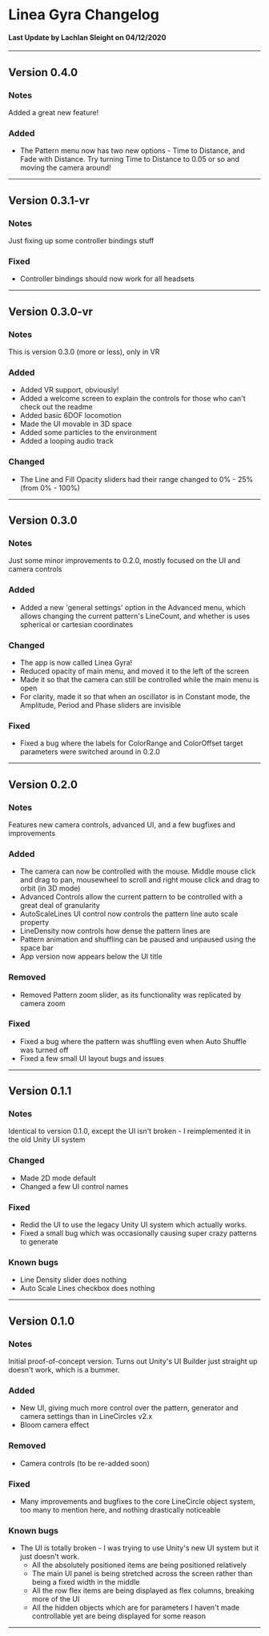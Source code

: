 # Linea Gyra Changelog

#### Last Update by Lachlan Sleight on 04/12/2020

---

## Version 0.4.0

### Notes

Added a great new feature!

### Added

  * The Pattern menu now has two new options - Time to Distance, and Fade with Distance. Try turning Time to Distance to 0.05 or so and moving the camera around!

---

## Version 0.3.1-vr

### Notes

Just fixing up some controller bindings stuff

### Fixed

  * Controller bindings should now work for all headsets

---

## Version 0.3.0-vr

### Notes

This is version 0.3.0 (more or less), only in VR

### Added

  * Added VR support, obviously!
  * Added a welcome screen to explain the controls for those who can't check out the readme
  * Added basic 6DOF locomotion
  * Made the UI movable in 3D space
  * Added some particles to the environment
  * Added a looping audio track

### Changed

  * The Line and Fill Opacity sliders had their range changed to 0% - 25% (from 0% - 100%)

---

## Version 0.3.0

### Notes

Just some minor improvements to 0.2.0, mostly focused on the UI and camera controls

### Added

  * Added a new 'general settings' option in the Advanced menu, which allows changing the current pattern's LineCount, and whether is uses spherical or cartesian coordinates

### Changed

  * The app is now called Linea Gyra!
  * Reduced opacity of main menu, and moved it to the left of the screen
  * Made it so that the camera can still be controlled while the main menu is open
  * For clarity, made it so that when an oscillator is in Constant mode, the Amplitude, Period and Phase sliders are invisible

### Fixed

  * Fixed a bug where the labels for ColorRange and ColorOffset target parameters were switched around in 0.2.0

---

## Version 0.2.0

### Notes

Features new camera controls, advanced UI, and a few bugfixes and improvements

### Added

  * The camera can now be controlled with the mouse. Middle mouse click and drag to pan, mousewheel to scroll and right mouse click and drag to orbit (in 3D mode)
  * Advanced Controls allow the current pattern to be controlled with a great deal of granularity
  * AutoScaleLines UI control now controls the pattern line auto scale property
  * LineDensity now controls how dense the pattern lines are
  * Pattern animation and shuffling can be paused and unpaused using the space bar
  * App version now appears below the UI title

### Removed

  * Removed Pattern zoom slider, as its functionality was replicated by camera zoom

### Fixed

  * Fixed a bug where the pattern was shuffling even when Auto Shuffle was turned off
  * Fixed a few small UI layout bugs and issues

---

## Version 0.1.1

### Notes

Identical to version 0.1.0, except the UI isn't broken - I reimplemented it in the old Unity UI system

### Changed

  * Made 2D mode default
  * Changed a few UI control names

### Fixed

  * Redid the UI to use the legacy Unity UI system which actually works.
  * Fixed a small bug which was occasionally causing super crazy patterns to generate
  
### Known bugs
 
  * Line Density slider does nothing
  * Auto Scale Lines checkbox does nothing
  
---

## Version 0.1.0

### Notes

Initial proof-of-concept version. Turns out Unity's UI Builder just straight up doesn't work, which is a bummer.

### Added

  * New UI, giving much more control over the pattern, generator and camera settings than in LineCircles v2.x
  * Bloom camera effect

### Removed

  * Camera controls (to be re-added soon)

### Fixed

  * Many improvements and bugfixes to the core LineCircle object system, too many to mention here, and nothing drastically noticeable

### Known bugs

  * The UI is totally broken - I was trying to use Unity's new UI system but it just doesn't work. 
    * All the absolutely positioned items are being positioned relatively
    * The main UI panel is being stretched across the screen rather than being a fixed width in the middle
    * All the row flex items are being displayed as flex columns, breaking more of the UI
    * All the hidden objects which are for parameters I haven't made controllable yet are being displayed for some reason
    
---